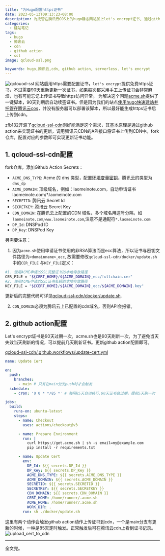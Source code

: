 ```yaml
---
title: "为Hugo配置https证书"
date: 2023-05-13T09:13:23+08:00
description: 为托管在腾讯云COS上的hugo静态网站加上let's encrypt证书, 通过github action自动为其续期。
categories: 
  - 建站笔记
tags: 
  - hugo
  - 腾讯云
  - cdn
  - github action
  - ssl
image: qcloud-ssl.png

keywords: hugo,腾讯云,cdn, github action, serverless, let's encrypt
---
```

![qclouod-ssl](qcloud-ssl.png)
网站启用https需要配置证书，`let's encrypt`提供免费https证书，不过需要90天重新更新一次证书，如果每次都采用手工上传证书会非常麻烦，也有可能忘记上传证书导致https访问异常。
为解决这个问题[acme.sh](https://acme.sh)提供了一键脚本，90天到期后自动续签证书。但是因为我们的站点[使用hugo快速建站并托管在腾讯云cos](./hugo-site)，并没有服务器可以部署该脚本，所以最好能生成https证书后上传到cdn。

zfb132开源了[qcloud-ssl-cdn](https://github.com/zfb132/qcloud-ssl-cdn)刚好能满足这个需求，其基本原理是通过github action来实现证书的更新，调用腾讯云CDN的API接口将证书上传到CDN中。fork仓库，配置对应的参数即可实现更新证书功能。

## 1. qcloud-ssl-cdn配置
fork仓库，添加Github Action Secrets：
- `ACME_DNS_TYPE`: Acme 的 dns 类型，配置[环境变量密钥](https://github.com/acmesh-official/acme.sh/wiki/dnsapi)，腾讯云的类型为`dns_dp`
- `ACME_DOMAIN`: 顶级域名，例如：laomeinote.com，自动申请证书 laomeinote.com/*.laomeinote.com
- `SECRETID`: 腾讯云 Secret Id
- `SECRETKEY`: 腾讯云 Secret Key
- `CDN_DOMAIN`: 在腾讯云上配置的CDN 域名，多个域名用逗号分隔，如`laomeinote.com`,`www.laomeinote.com`,注意不是通配符`*.laomeinote.com`
- `DP_Id`: DNSPod ID
- `DP_Key`: DNSPod Key

另需要注意：
1. 因为`acme.sh`使用申请证书使用的非RSA算法而是ecc算法，所以证书与密钥文件路径为`<domainname>_ecc`, 故需要修改`qcloud-ssl-cdn/docker/update.sh`中的`CER_FILE` 与`KEY_FILE`定义：
```bash
#1. 使用ACME申请的SSL完整证书的本地存放路径
CER_FILE = "${CERT_HOME}/${ACME_DOMAIN}_ecc/fullchain.cer"
#2. 使用ACME申请的SSL证书私钥的本地存放路径
KEY_FILE = "${CERT_HOME}/${ACME_DOMAIN}_ecc/${ACME_DOMAIN}.key"
```
更新后的完整代码可详见[qcloud-ssl-cdn/docker/update.sh](https://github.com/wowmarcomei/qcloud-ssl-cdn/blob/main/docker/update.sh).

2. `CDN_DOMAIN`必须为腾讯云上已配置的cdn域名，否则API会报错。

## 2. github action配置
Let's encrypt证书是90天过期一次，acme.sh也是90天刷新一次，为了避免当天失效当天刷新的情况，可以提前几天刷新证书。更新github action配置即可。

[qcloud-ssl-cdn/.github.workflows/update-cert.yml](https://github.com/wowmarcomei/qcloud-ssl-cdn/blob/main/.github/workflows/update-cert.yml)
```yaml
name: Update Cert

on:
  push:
    branches:
      - main # 只有在main分支push时才会触发
  schedule:
    - cron: '0 0 * */85 *' # 每隔85天自动执行,90天证书会过期，提前5天刷一次

jobs:
  build:
    runs-on: ubuntu-latest
    steps:
      - name: Checkout 
        uses: actions/checkout@v3

      - name: Prepare Environment
        run: |
          curl https://get.acme.sh | sh -s email=my@example.com
          pip install -r requirements.txt

      - name: Update Cert
        env:
          DP_Id: ${{ secrets.DP_Id }}
          DP_Key: ${{ secrets.DP_Key }}
          ACME_DNS_TYPE: ${{ secrets.ACME_DNS_TYPE }}
          ACME_DOMAIN: ${{ secrets.ACME_DOMAIN }}
          SECRETID: ${{ secrets.SECRETID }}
          SECRETKEY: ${{ secrets.SECRETKEY }}
          CDN_DOMAIN: ${{ secrets.CDN_DOMAIN }}
          CERT_HOME: /home/runner/.acme.sh
          ACME_HOME: /home/runner/.acme.sh
          WORK_DIR: .
        run: sh ./docker/update.sh

   ```
这里有两个动作会触发github action动作上传证书到cdn，一个是main分支有更新的时候，一种是85天定时触发。正常触发后可在腾讯云cdn上看到证书记录。
![upload_cert_to_cdn](upload_cert_to_cdn.png)

---
全文完。